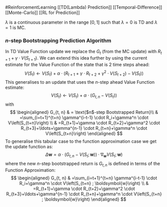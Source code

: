 #ReinforcementLearning 
[[TD(Lambda) Prediction]]
[[Temporal-Difference]]
[[Monte-Carlo]]
[[RL for Prediction]]

$\lambda$ is a continuous parameter in the range $[0, 1]$ such that $\lambda = 0$ is TD and $\lambda = 1$ is MC. 

### $n$-step Bootstrapping Prediction Algorithm
In TD Value Function update we replace the $G_t$ (from the MC update) with $R_{t+1} + \gamma\cdot V(S_{t+1})$. We can extend this idea further by using the current estimate for the Value Function of the state that is 2 time steps ahead:
$$
V\left(S_t\right) \leftarrow V\left(S_t\right)+\alpha \cdot\left(R_{t+1}+\gamma \cdot R_{t+2}+\gamma^2 \cdot V\left(S_{t+2}\right)-V\left(S_t\right)\right)
$$
This generalises to an update that uses the $n$-step ahead Value Function estimate:
$$
V\left(S_t\right) \leftarrow V\left(S_t\right)+\alpha \cdot\left(G_{t, n}-V\left(S_t\right)\right)
$$
with
$$
\begin{aligned}
G_{t, n} & = \text{$n$-step Bootstrapped Return}\\
& =\sum_{i=t+1}^{t+n} \gamma^{i-t-1} \cdot R_i+\gamma^n \cdot V\left(S_{t+n}\right) \\
& =R_{t+1}+\gamma \cdot R_{t+2}+\gamma^2 \cdot R_{t+3}+\ldots+\gamma^{n-1} \cdot R_{t+n}+\gamma^n \cdot V\left(S_{t+n}\right)
\end{aligned}
$$
To generalise this tabular case to the function approximation case we get the update function as:
$$
\Delta \boldsymbol{w}=\alpha \cdot\left(G_{t, n}-V\left(S_t ; \boldsymbol{w}\right)\right) \cdot \nabla_{\boldsymbol{w}} V\left(S_t ; \boldsymbol{w}\right)
$$
where the new $n$-step bootstrapped return is $G_{t, n}$ is defined in terms of the Function Approximation:
$$
\begin{aligned}
G_{t, n} & =\sum_{i=t+1}^{t+n} \gamma^{i-t-1} \cdot R_i+\gamma^n \cdot V\left(S_{t+n} ; \boldsymbol{w}\right) \\
& =R_{t+1}+\gamma \cdot R_{t+2}+\gamma^2 \cdot R_{t+3}+\ldots+\gamma^{n-1} \cdot R_{t+n}+\gamma^n \cdot V\left(S_{t+n} ; \boldsymbol{w}\right)
\end{aligned}
$$

